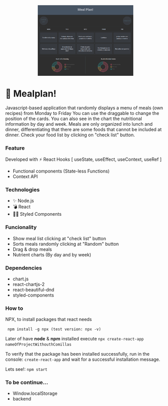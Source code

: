  <div style="text-align:center"><img src="./img/mealplan.png" alt="background" style="width:70%; margin-left:auto; margin-right:auto; display: block; width:300px"/></div>

# 🌱 Mealplan!
Javascript-based application that randomly displays a menu of meals (own recipes) from Monday to Friday
You can use the draggable to change the position of the cards.
You can also see in the chart the nutritional information by day and week.
Meals are only organized into lunch and dinner, differentiating that there are some foods that cannot be included at dinner.
Check your food list by clicking on "check list" button.

### Feature
Developed with ⚡️ React Hooks [ useState, useEffect, useContext, useRef ]
* Functional components (State-less Functions)
* Context API

### Technologies
* ✨ Node.js
* 💣 React
* 💅🏾 Styled Components

### Funcionality
* Show meal list clicking at "check list" button
* Sorts meals randomly clicking at "Random" button
* Drag & drop meals
* Nutrient charts (By day and by week)

### Dependencies
* chart.js
* react-chartjs-2
* react-beautiful-dnd
* styled-components

### How to
NPX, to install packages that react needs
```shell
 npm install -g npx (test version: npx -v)
```

Later of have **node** & **npm** installed execute `npx create-react-app nameOfProjectWithouthComillas`

To verify that the package has been installed successfully, run in the console: `create-react-app` and wait for a successful installation message.

 Lets see!: `npm start`

### To be continue...
* Window.localStorage
* backend